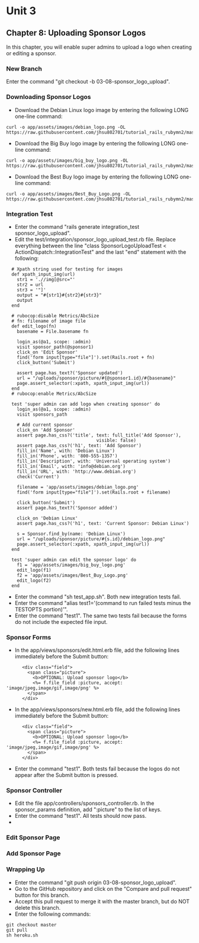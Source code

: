 # Unit 3
## Chapter 8: Uploading Sponsor Logos

In this chapter, you will enable super admins to upload a logo when creating or editing a sponsor.

### New Branch
Enter the command "git checkout -b 03-08-sponsor_logo_upload".

### Downloading Sponsor Logos
* Download the Debian Linux logo image by entering the following LONG one-line command:
```
curl -o app/assets/images/debian_logo.png -OL https://raw.githubusercontent.com/jhsu802701/tutorial_rails_rubymn2/master/images/debian_logo.png
```
* Download the Big Buy logo image by entering the following LONG one-line command:
```
curl -o app/assets/images/big_buy_logo.png -OL https://raw.githubusercontent.com/jhsu802701/tutorial_rails_rubymn2/master/images/big_buy_logo.png
```
* Download the Best Buy logo image by entering the following LONG one-line command:
```
curl -o app/assets/images/Best_Buy_Logo.png -OL https://raw.githubusercontent.com/jhsu802701/tutorial_rails_rubymn2/master/images/Best_Buy_Logo.png
```

### Integration Test
* Enter the command "rails generate integration_test sponsor_logo_upload".
* Edit the test/integration/sponsor_logo_upload_test.rb file.  Replace everything between the line "class SponsorLogoUploadTest < ActionDispatch::IntegrationTest" and the last "end" statement with the following:
```
  # Xpath string used for testing for images
  def xpath_input_img(url)
    str1 = './/img[@src="'
    str2 = url
    str3 = '"]'
    output = "#{str1}#{str2}#{str3}"
    output
  end

  # rubocop:disable Metrics/AbcSize
  # fn: filename of image file
  def edit_logo(fn)
    basename = File.basename fn

    login_as(@a1, scope: :admin)
    visit sponsor_path(@sponsor1)
    click_on 'Edit Sponsor'
    find('form input[type="file"]').set(Rails.root + fn)
    click_button('Submit')

    assert page.has_text?('Sponsor updated')
    url = "/uploads/sponsor/picture/#{@sponsor1.id}/#{basename}"
    page.assert_selector(:xpath, xpath_input_img(url))
  end
  # rubocop:enable Metrics/AbcSize

  test 'super admin can add logo when creating sponsor' do
    login_as(@a1, scope: :admin)
    visit sponsors_path

    # Add current sponsor
    click_on 'Add Sponsor'
    assert page.has_css?('title', text: full_title('Add Sponsor'),
                                  visible: false)
    assert page.has_css?('h1', text: 'Add Sponsor')
    fill_in('Name', with: 'Debian Linux')
    fill_in('Phone', with: '800-555-1357')
    fill_in('Description', with: 'Universal operating system')
    fill_in('Email', with: 'info@debian.org')
    fill_in('URL', with: 'http://www.debian.org')
    check('Current')

    filename = 'app/assets/images/debian_logo.png'
    find('form input[type="file"]').set(Rails.root + filename)

    click_button('Submit')
    assert page.has_text?('Sponsor added')

    click_on 'Debian Linux'
    assert page.has_css?('h1', text: 'Current Sponsor: Debian Linux')

    s = Sponsor.find_by(name: 'Debian Linux')
    url = "/uploads/sponsor/picture/#{s.id}/debian_logo.png"
    page.assert_selector(:xpath, xpath_input_img(url))
  end

  test 'super admin can edit the sponsor logo' do
    f1 = 'app/assets/images/big_buy_logo.png'
    edit_logo(f1)
    f2 = 'app/assets/images/Best_Buy_Logo.png'
    edit_logo(f2)
  end
```
* Enter the command "sh test_app.sh".  Both new integration tests fail.
* Enter the command "alias test1='(command to run failed tests minus the TESTOPTS portion)'".
* Enter the command "test1".  The same two tests fail because the forms do not include the expected file input.

### Sponsor Forms
* In the app/views/sponsors/edit.html.erb file, add the following lines immediately before the Submit button:
```
      <div class="field">
        <span class="picture">
          <b>OPTIONAL: Upload sponsor logo</b>
          <%= f.file_field :picture, accept: 'image/jpeg,image/gif,image/png' %>
        </span>
      </div>
```
* In the app/views/sponsors/new.html.erb file, add the following lines immediately before the Submit button:
```
      <div class="field">
        <span class="picture">
          <b>OPTIONAL: Upload sponsor logo</b>
          <%= f.file_field :picture, accept: 'image/jpeg,image/gif,image/png' %>
        </span>
      </div>
```
* Enter the command "test1".  Both tests fail because the logos do not appear after the Submit button is pressed.

### Sponsor Controller
* Edit the file app/controllers/sponsors_controller.rb. In the sponsor_params definition, add ":picture" to the list of keys.
* Enter the command "test1".  All tests should now pass.
* 

### Edit Sponsor Page

### Add Sponsor Page

### Wrapping Up
* Enter the command "git push origin 03-08-sponsor_logo_upload".
* Go to the GitHub repository and click on the "Compare and pull request" button for this branch.
* Accept this pull request to merge it with the master branch, but do NOT delete this branch.
* Enter the following commands:
```
git checkout master
git pull
sh heroku.sh
```
